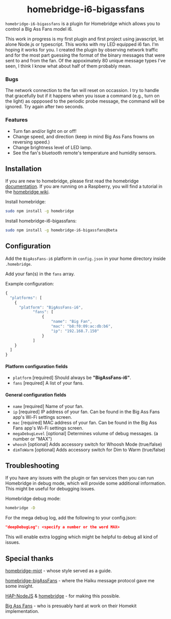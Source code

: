 <span align="center">

# homebridge-i6-bigassfans

<!-- [![verified-by-homebridge](https://badgen.net/badge/homebridge/verified/purple)](https://github.com/homebridge/homebridge/wiki/Verified-Plugins) -->
<!-- [![homebridge-miot](https://badgen.net/npm/v/homebridge-bigassfans-i6?icon=npm)](https://www.npmjs.com/package/homebridge-bigassfans-i6)
[![mit-license](https://badgen.net/npm/license/lodash)](https://github.com/oogje/homebridge-bigassfans-i6/blob/master/LICENSE)
<!-- [![follow-me-on-twitter](https://badgen.net/twitter/follow/merdok_dev?icon=twitter)](https://twitter.com/merdok_dev) -->
<!-- [![join-discord](https://badgen.net/badge/icon/discord?icon=discord&label=homebridge-xiaomi-fan)](https://discord.gg/AFYUZbk) -->

</span>

`homebridge-i6-bigassfans` is a plugin for Homebridge which allows you to control a Big Ass Fans model i6.

This work in progress is my first plugin and first project using javascript, let alone Node.js or typescript.  This works 
with my LED equipped i6 fan.  I'm hoping it works for you.  I created the plugin by observing network traffic and for the 
most part guessing the format of the binary messages that were sent to and from the fan.  Of the appoximately 80 unique 
message types I've seen, I think I know what about half of them probably mean.

### Bugs
The network connection to the fan will reset on occassion.  I try to handle that gracefully but if it happens when you
issue a command (e.g., turn on the light) as oppposed to the periodic probe message, the command will be ignored.  Try again after two seconds.


### Features
* Turn fan and/or light on or off!
* Change speed, and direction (keep in mind Big Ass Fans frowns on reversing speed.)
* Change brightness level of LED lamp.
* See the fan's bluetooth remote's temperature and humidity sensors.

## Installation

If you are new to homebridge, please first read the homebridge [documentation](https://github.com/homebridge/homebridge#readme).
If you are running on a Raspberry, you will find a tutorial in the [homebridge wiki](https://github.com/homebridge/homebridge/wiki/Install-Homebridge-on-Raspbian).

Install homebridge:
```sh
sudo npm install -g homebridge
```

Install homebridge-i6-bigassfans:
```sh
sudo npm install -g homebridge-i6-bigassfans@beta
```

## Configuration

Add the `BigAssFans-i6` platform in `config.json` in your home directory inside `.homebridge`.

Add your fan(s) in the `fans` array.

Example configuration:

```js
{
  "platforms": [
    {
      "platform": "BigAssFans-i6",
            "fans": [
                {
                    "name": "Big Fan",
                    "mac": "b8:f0:09:ac:db:b6",
                    "ip": "192.168.7.150"
                }
            ]
    }
  ]
}
```


#### Platform configuration fields
- `platform` [required]
Should always be **"BigAssFans-i6"**.
- `fans` [required]
A list of your fans.
#### General configuration fields
- `name` [required]
Name of your fan.
- `ip` [required]
IP address of your fan.  Can be found in the Big Ass Fans app's Wi-Fi settings screen.
- `mac` [required]
MAC address of your fan.  Can be found in the Big Ass Fans app's Wi-Fi settings screen.
- `megaDebugLevel` [optional]
Determines volume of debug messages. (a number or "MAX")
- `whoosh` [optional]
Adds accessory switch for Whoosh Mode (true/false)
- `dimToWarm` [optional]
Adds accessory switch for Dim to Warm (true/false)

## Troubleshooting
If you have any issues with the plugin or fan services then you can run Homebridge in debug mode, which will provide some additional information. This might be useful for debugging issues.

Homebridge debug mode:
```sh
homebridge -D
```

For the mega debug log, add the following to your config.json:
```json
"deepDebugLog": <specify a number or the word MAX>
```
This will enable extra logging which might be helpful to debug all kind of issues.

## Special thanks
[homebridge-miot](https://github.com/merdok/homebridge-miot) - whose style served as a guide.

[homebridge-bigAssFans](https://github.com/sean9keenan/homebridge-bigAssFans) - where the Haiku message protocol gave me some insight.

[HAP-NodeJS](https://github.com/KhaosT/HAP-NodeJS) & [homebridge](https://github.com/nfarina/homebridge) - for making this possible.

[Big Ass Fans](https://www.bigassfans.com) - who is presuably hard at work on their Homekit implementation.
